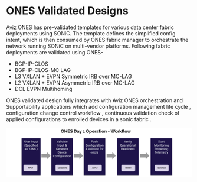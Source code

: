 # <b> ONES Validated Designs </b>

Aviz ONES has pre-validated templates for various data center fabric deployments using SONiC. The template defines the simplified config intent, which is then consumed by ONES fabric manager to orchestrate the network running SONiC on multi-vendor platforms. Following fabric deployments are validated using ONES-


- BGP-IP-CLOS
- BGP-IP-CLOS-MC LAG 
- L3 VXLAN + EVPN Symmetric IRB over MC-LAG
- L2 VXLAN + EVPN Asymmetric IRB over MC-LAG
- DCL EVPN Multihoming


ONES validated design fully integrates with Aviz ONES orchestration and Supportability applications which add configuration management life cycle , configuration change control workflow , continuous validation check of applied configurations to enrolled devices in a sonic fabric .

![configuration](../img/day1_ones.png)

